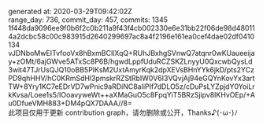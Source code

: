 generated at: 2020-03-29T09:42:02Z    
range_day: 736, commit_day: 457, commits: 1345    
1f448da9096ee9f0b6f2c0b211a9f43f4cb002330e6e31bb22f06de98d480114a2dcbc58c00c983915d2640299697ac8a4f2196e161ea0cef4dae02df0410134    
vJDNboMwEITvfooVx8hBxmBCIlXqQ+RUhJBxhgSVnwQ7atqnr0wKUaueeijay+zOMt/6ajGWve5ATxSc8P6B/hgwdLppfUduRCZSKZLnyyU0QxcwbQysLd3wit47TJrUsQJQ10oBB5PIKsM2UxtAmyrKqk2dpXEVsBHnYYk6jkD/pts2YCzPD9qhHHV/hC0KRmSdHl3pmskrRZStRbIW0V6I3VQvjAj94eGQYnKovYx3artTW+8Yry1KC7eEDrVD7wPnic9aRDiNC8aIiPIf7dDLO5z/cDuPsLYZpjdY0YoiLrkKvsa/Loee1s5/IOoavyweWt++aXMaGuO5c8FpqYiT5BRzSjipv8IKHvOEp/+Au0DfueVMH883+DM4pQX7DAAA//8=    
此项目仅用于更新 contribution graph，请勿删除或公开，Thanks♪(･ω･)ﾉ